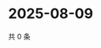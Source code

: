 # 2025-08-09

共 0 条

<!-- BEGIN ZHIHUQUESTIONS -->
<!-- 最后更新时间 Sat Aug 09 2025 18:11:30 GMT+0800 (China Standard Time) -->

<!-- END ZHIHUQUESTIONS -->
